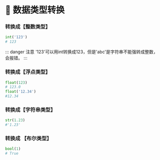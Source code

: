 # 🐍 数据类型转换


### 转换成【整数类型】
```py
int('123')
# 123
```
::: danger 注意
'123'可以用int转换成123，但是'abc'是字符串不能强转成整数，会报错。
:::
### 转换成【浮点类型】
```py
float(123) 
# 123.0
float('12.34') 
#12.34
```
### 转换成【字符串类型】
```py
str(1.23) 
#'1.23'
```
### 转换成 【布尔类型】
```py
bool(1)
# True
```
